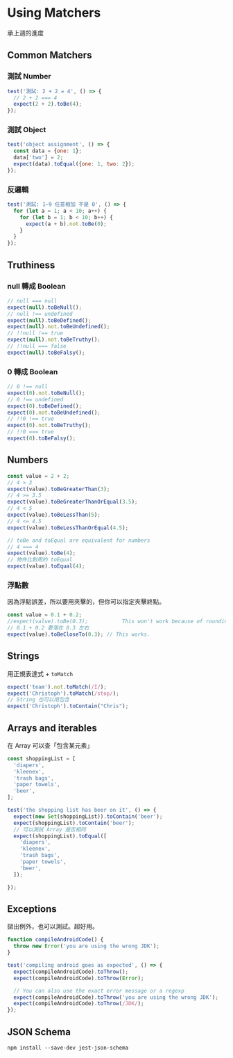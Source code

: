 # Using Matchers

承上週的進度

## Common Matchers

### 測試 Number

```javascript
test('測試: 2 + 2 = 4', () => {
  // 2 + 2 === 4
  expect(2 + 2).toBe(4);
});
```

### 測試 Object

```javascript
test('object assignment', () => {
  const data = {one: 1};
  data['two'] = 2;
  expect(data).toEqual({one: 1, two: 2});
});
```

### 反邏輯

```javascript
test('測試: 1~9 任意相加 不是 0', () => {
  for (let a = 1; a < 10; a++) {
    for (let b = 1; b < 10; b++) {
      expect(a + b).not.toBe(0);
    }
  }
});
```

## Truthiness

### null 轉成 Boolean

```javascript
// null === null
expect(null).toBeNull();
// null !== undefined
expect(null).toBeDefined();
expect(null).not.toBeUndefined();
// !!null !== true
expect(null).not.toBeTruthy();
// !!null === false
expect(null).toBeFalsy();
```

### 0 轉成 Boolean

```javascript
// 0 !== null
expect(0).not.toBeNull();
// 0 !== undefined
expect(0).toBeDefined();
expect(0).not.toBeUndefined();
// !!0 !== true
expect(0).not.toBeTruthy();
// !!0 === true
expect(0).toBeFalsy();
```

## Numbers

```javascript
const value = 2 + 2;
// 4 > 3
expect(value).toBeGreaterThan(3);
// 4 >= 3.5
expect(value).toBeGreaterThanOrEqual(3.5);
// 4 < 5
expect(value).toBeLessThan(5);
// 4 <= 4.5
expect(value).toBeLessThanOrEqual(4.5);

// toBe and toEqual are equivalent for numbers
// 4 === 4
expect(value).toBe(4);
// 物件比對用的 toEqual
expect(value).toEqual(4);
```

### 浮點數

因為浮點誤差，所以要用夾擊的，但你可以指定夾擊終點。

```javascript
const value = 0.1 + 0.2;
//expect(value).toBe(0.3);           This won't work because of rounding error
// 0.1 + 0.2 要落在 0.3 左右
expect(value).toBeCloseTo(0.3); // This works.
```

## Strings

用正規表達式 + `toMatch`

```javascript
expect('team').not.toMatch(/I/);
expect('Christoph').toMatch(/stop/);
// String 也可以用包含
expect('Christoph').toContain("Chris");
```

## Arrays and iterables

在 Array 可以查「包含某元素」

```javascript
const shoppingList = [
  'diapers',
  'kleenex',
  'trash bags',
  'paper towels',
  'beer',
];

test('the shopping list has beer on it', () => {
  expect(new Set(shoppingList)).toContain('beer');
  expect(shoppingList).toContain('beer');
  // 可以測試 Array 是否相同
  expect(shoppingList).toEqual([
    'diapers',
    'kleenex',
    'trash bags',
    'paper towels',
    'beer',
  ]);

});
```

## Exceptions

拋出例外，也可以測試。超好用。

```javascript
function compileAndroidCode() {
  throw new Error('you are using the wrong JDK');
}

test('compiling android goes as expected', () => {
  expect(compileAndroidCode).toThrow();
  expect(compileAndroidCode).toThrow(Error);

  // You can also use the exact error message or a regexp
  expect(compileAndroidCode).toThrow('you are using the wrong JDK');
  expect(compileAndroidCode).toThrow(/JDK/);
});
```

## JSON Schema

```shell
npm install --save-dev jest-json-schema
```

